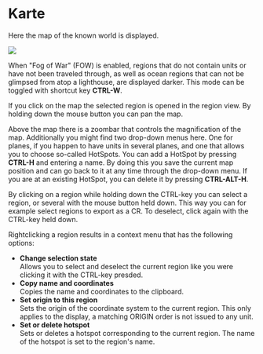 <span id="top"></span>

# Karte

Here the map of the known world is displayed.

<img src="/images/help/magellan/windows_map.gif" data-border="0" />

When "Fog of War" (FOW) is enabled, regions that do not contain units or
have not been traveled through, as well as ocean regions that can not be
glimpsed from atop a lighthouse, are displayed darker. This mode can be
toggled with shortcut key **CTRL-W**.

If you click on the map the selected region is opened in the region
view. By holding down the mouse button you can pan the map.

Above the map there is a zoombar that controls the magnification of the
map. Additionally you might find two drop-down menus here. One for
planes, if you happen to have units in several planes, and one that
allows you to choose so-called HotSpots. You can add a HotSpot by
pressing **CTRL-H** and entering a name. By doing this you save the
current map position and can go back to it at any time through the
drop-down menu. If you are at an existing HotSpot, you can delete it by
pressing **CTRL-ALT-H**.

By clicking on a region while holding down the CTRL-key you can select a
region, or several with the mouse button held down. This way you can for
example select regions to export as a CR. To deselect, click again with
the CTRL-key held down.

Rightclicking a region results in a context menu that has the following
options:

- **Change selection state**  
  Allows you to select and deselect the current region like you were
  clicking it with the CTRL-key presded.
- **Copy name and coordinates**  
  Copies the name and coordinates to the clipboard.
- **Set origin to this region**  
  Sets the origin of the coordinate system to the current region. This
  only applies to the display, a matching ORIGIN order is not issued to
  any unit.
- **Set or delete hotspot**  
  Sets or deletes a hotspot corresponding to the current region. The
  name of the hotspot is set to the region's name.
